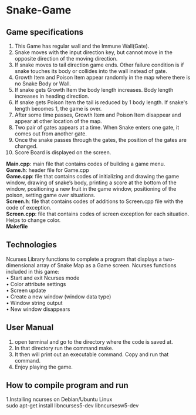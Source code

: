 # Snake-Game
## Game specifications

1.	This Game has regular wall and the Immune Wall(Gate).<br>
2.	Snake moves with the input direction key, but cannot move in the opposite direction of the moving direction. <br>
3.  If snake moves to tail direction game ends. Other failure condition is if snake touches its body or collides into the wall instead of gate.<br>
4.	Growth Item and Poison Item appear randomly in the map where there is no Snake Body or Wall. <br>
5.  If snake gets Growth Item the body length increases. Body length increases in heading direction. <br>
6.  If snake gets Poison Item the tail is reduced by 1 body length. If snake's length becomes 1, the game is over.<br>
7.  After some time passes, Growth Item and Poison Item disappear and appear at other location of the map.<br>
8.  Two pair of gates appears at a time. When Snake enters one gate, it comes out from another gate.<br>
9.  Once the snake passes through the gates, the position of the gates are changed.<br>
10. Score Board is displayed on the screen. <br>


**Main.cpp**: main file that contains codes of building a game menu.<br>
**Game.h**: header file for Game.cpp<br>
**Game.cpp**: file that contains codes of initializing and drawing the game window, drawing of snake’s body, printing a score at the bottom of the window, positioning a new fruit in the game window, positioning of the poison, setting game over situations.<br>
**Screen.h**: file that contains codes of additions to Screen.cpp file with the code of exception.<br>
**Screen.cpp**: file that contains codes of screen exception for each situation. Helps to change color.<br>
**Makefile**<br>

## Technologies
 Ncurses Library functions to complete a program that displays a two-dimensional array of Snake Map as a Game screen. Ncurses functions included in this game: <br>
•	Start and exit Ncurses mode <br>
•	Color attribute settings <br>
•	Screen update <br>
•	Create a new window (window data type) <br>
•	Window string output <br>
•	New window disappears <br>


## User Manual
1.	open terminal and go to the directory where the code is saved at.<br>
2.	In that directory run the command make. <br>
3.	It then will print out an executable command. Copy and run that command.<br>
4.	Enjoy playing the game. <br>


## How to compile program and run
1.Installing ncurses on Debian/Ubuntu Linux<br>
   sudo apt-get install libncurses5-dev libncursesw5-dev
